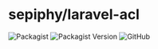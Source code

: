 # sepiphy/laravel-acl

![Packagist](https://img.shields.io/packagist/dt/sepiphy/laravel-acl.svg)
![Packagist Version](https://img.shields.io/packagist/v/sepiphy/laravel-acl.svg?label=version)
![GitHub](https://img.shields.io/github/license/sepiphy/laravel-acl.svg)
